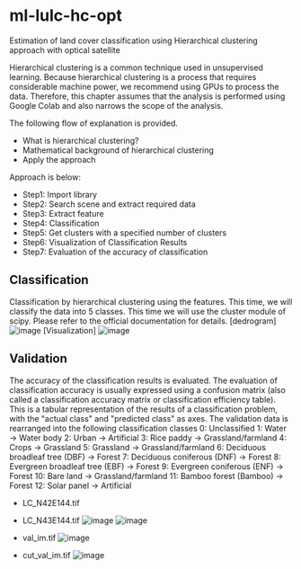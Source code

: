 # ml-lulc-hc-opt
Estimation of land cover classification using Hierarchical clustering approach with optical satellite

Hierarchical clustering is a common technique used in unsupervised learning. Because hierarchical clustering is a process that requires considerable machine power, we recommend using GPUs to process the data. Therefore, this chapter assumes that the analysis is performed using Google Colab and also narrows the scope of the analysis.

The following flow of explanation is provided.

- What is hierarchical clustering?
- Mathematical background of hierarchical clustering
- Apply the approach

Approach is below:
- Step1: Import library
- Step2: Search scene and extract required data
- Step3: Extract feature
- Step4: Classification
- Step5: Get clusters with a specified number of clusters
- Step6: Visualization of Classification Results
- Step7: Evaluation of the accuracy of classification

## Classification
Classification by hierarchical clustering using the features. This time, we will classify the data into 5 classes. This time we will use the cluster module of scipy. Please refer to the official documentation for details.
[dedrogram]
![image](https://github.com/jutak0228/ml-lulc-hc-opt/assets/159540763/c71f68bb-8753-4a22-ac79-090819d1b6dc)
[Visualization]
![image](https://github.com/jutak0228/ml-lulc-hc-opt/assets/159540763/0debefd0-07f4-48c2-923d-237dd0b54691)

## Validation
The accuracy of the classification results is evaluated. The evaluation of classification accuracy is usually expressed using a confusion matrix (also called a classification accuracy matrix or classification efficiency table). This is a tabular representation of the results of a classification problem, with the "actual class" and "predicted class" as axes.
The validation data is rearranged into the following classification classes
0: Unclassified
1: Water → Water body
2: Urban → Artificial
3: Rice paddy → Grassland/farmland
4: Crops → Grassland
5: Grassland → Grassland/farmland
6: Deciduous broadleaf tree (DBF) → Forest
7: Deciduous coniferous (DNF) → Forest
8: Evergreen broadleaf tree (EBF) → Forest
9: Evergreen coniferous (ENF) → Forest
10: Bare land → Grassland/farmland
11: Bamboo forest (Bamboo) → Forest
12: Solar panel → Artificial

-   LC_N42E144.tif
-   LC_N43E144.tif
![image](https://github.com/jutak0228/ml-lulc-hc-opt/assets/159540763/7b53b139-6a2d-495a-858b-02c2e0a6973c)
![image](https://github.com/jutak0228/ml-lulc-hc-opt/assets/159540763/7ead089e-f691-44e7-8df6-34949ca7ed4d)

- val_im.tif
![image](https://github.com/jutak0228/ml-lulc-hc-opt/assets/159540763/46615d02-ba7c-4078-92bc-bb108baf998c)

- cut_val_im.tif
![image](https://github.com/jutak0228/ml-lulc-hc-opt/assets/159540763/c2ac1afe-4120-4fd8-9e1b-e753a8061f6a)
